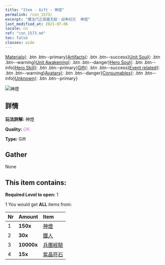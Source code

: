 ```yaml
---
title: "Item - Gift - 神燈"
permalink: /con_1573/
excerpt: "魔法门之英雄无敌：战争纪元  神燈"
last_modified_at: 2021-07-06
locale: cn
ref: "con_1573.md"
toc: false
classes: wide
---
```

 [Materials](/ItemsCN/){: .btn .btn--primary}[Artifacts](/ItemsCN/Artifacts/){: .btn .btn--success}[Unit Soul](/ItemsCN/UnitSoul/){: .btn .btn--warning}[Unit Awakening](/ItemsCN/UnitAwakening/){: .btn .btn--danger}[Hero Soul](/ItemsCN/HeroSoul/){: .btn .btn--info}[Hero Skill](/ItemsCN/HeroSkill/){: .btn .btn--primary}[Gift](/ItemsCN/Gift/){: .btn .btn--success}[Event related](/ItemsCN/Events/){: .btn .btn--warning}[Avatars](/ItemsCN/Avatars/){: .btn .btn--danger}[Consumables](/ItemsCN/Consumables/){: .btn .btn--info}[Unknown](/ItemsCN/Unknown/){: .btn .btn--primary}

 ![神燈](/images/t/i_907079.png)

## 詳情
 **玩法詳解:** 神燈

 **Quality:** <span style="color: #DA70D6">OK</span>

 **Type:** Gift

## Gather

  None

## This item contains:

 **Required Level to open:** 1

 1 You would get **ALL** items  from:

  | Nr | Amount |     Item    |
  |:---|:-------|:------------|
  | 1 |  **150x** | [神燈](/cn/Items/unt_239/) |  | 
  | 2 |  **30x** | [鐵人](/cn/Items/unt_237/) |  | 
  | 3 |  **10000x** | [兵團經驗](/cn/Items/con_902/) |  | 
  | 4 |  **15x** | [紫晶符石](/cn/Items/con_720/) |  | 
